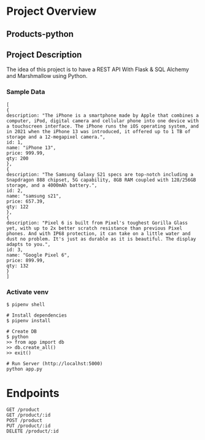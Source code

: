 # Project Overview

## Products-python

## Project Description

The idea of this project is to have a REST API With Flask & SQL Alchemy and Marshmallow using Python.

### Sample Data
```
[
{
description: "The iPhone is a smartphone made by Apple that combines a computer, iPod, digital camera and cellular phone into one device with a touchscreen interface. The iPhone runs the iOS operating system, and in 2021 when the iPhone 13 was introduced, it offered up to 1 TB of storage and a 12-megapixel camera.",
id: 1,
name: "iPhone 13",
price: 999.99,
qty: 200
},
{
description: "The Samsung Galaxy S21 specs are top-notch including a Snapdragon 888 chipset, 5G capability, 8GB RAM coupled with 128/256GB storage, and a 4000mAh battery.",
id: 2,
name: "samsung s21",
price: 657.39,
qty: 122
},
{
description: "Pixel 6 is built from Pixel's toughest Gorilla Glass yet, with up to 2x better scratch resistance than previous Pixel phones. And with IP68 protection, it can take on a little water and dust no problem. It's just as durable as it is beautiful. The display adapts to you.",
id: 3,
name: "Google Pixel 6",
price: 899.99,
qty: 132
}
]
```
### Activate venv
```
$ pipenv shell

# Install dependencies
$ pipenv install

# Create DB
$ python
>> from app import db
>> db.create_all()
>> exit()

# Run Server (http://localhst:5000)
python app.py
```
# Endpoints
```
GET /product
GET /product/:id
POST /product
PUT /product/:id
DELETE /product/:id
```




